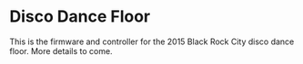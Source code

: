 # Disco Dance Floor
This is the firmware and controller for the 2015 Black Rock City disco dance floor. More details to come.